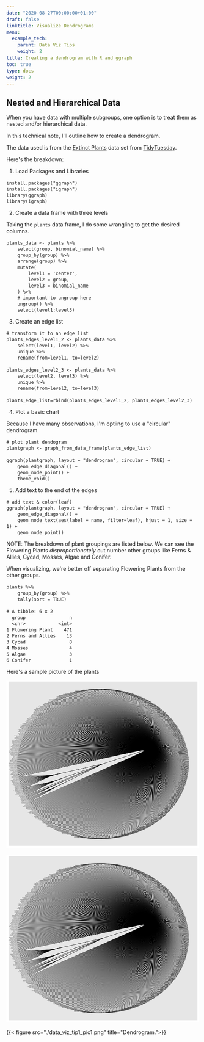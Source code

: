 ```yaml
---
date: "2020-08-27T00:00:00+01:00"
draft: false
linktitle: Visualize Dendrograms 
menu:
  example_tech:
    parent: Data Viz Tips
    weight: 2
title: Creating a dendrogram with R and ggraph
toc: true
type: docs
weight: 2
---
```


## Nested and Hierarchical Data

When you have data with multiple subgroups, one option is to treat them as nested and/or hierarchical data. 

In this technical note, I'll outline how to create a dendrogram.

The data used is from the [Extinct Plants](https://github.com/rfordatascience/tidytuesday/blob/master/data/2020/2020-08-18/readme.md) data set from [TidyTuesday](https://github.com/rfordatascience/tidytuesday). 

Here's the breakdown:

1. Load Packages and Libraries
```
install.packages("ggraph")
install.packages("igraph")
library(ggraph)
library(igraph)
```

2. Create a data frame with three levels

Taking the `plants` data frame, I do some wrangling to get the desired columns.

```
plants_data <- plants %>%
    select(group, binomial_name) %>%
    group_by(group) %>%
    arrange(group) %>% 
    mutate(
        level1 = 'center',
        level2 = group,
        level3 = binomial_name
    ) %>%
    # important to ungroup here
    ungroup() %>%
    select(level1:level3) 

```

3. Create an edge list

```
# transform it to an edge list
plants_edges_level1_2 <- plants_data %>% 
    select(level1, level2) %>% 
    unique %>% 
    rename(from=level1, to=level2)

plants_edges_level2_3 <- plants_data %>% 
    select(level2, level3) %>% 
    unique %>% 
    rename(from=level2, to=level3)

plants_edge_list=rbind(plants_edges_level1_2, plants_edges_level2_3)
```

4. Plot a basic chart

Because I have many observations, I'm optiing to use a "circular" dendrogram.
```
# plot plant dendogram
plantgraph <- graph_from_data_frame(plants_edge_list)

ggraph(plantgraph, layout = "dendrogram", circular = TRUE) +
    geom_edge_diagonal() +
    geom_node_point() +
    theme_void()
```

5. Add text to the end of the edges

```
# add text & color(leaf)
ggraph(plantgraph, layout = "dendrogram", circular = TRUE) +
    geom_edge_diagonal() +
    geom_node_text(aes(label = name, filter=leaf), hjust = 1, size = 1) +
    geom_node_point()
```

NOTE: The breakdown of plant groupings are listed below. We can see the Flowering Plants *disproportionately* out number other groups like Ferns & Allies, Cycad, Mosses, Algae and Conifer. 

When visualizing, we're better off separating Flowering Plants from the other groups. 

```
plants %>%
    group_by(group) %>%
    tally(sort = TRUE)

# A tibble: 6 x 2
  group                n
  <chr>            <int>
1 Flowering Plant    471
2 Ferns and Allies    13
3 Cycad                8
4 Mosses               4
5 Algae                3
6 Conifer              1

```

Here's a sample picture of the plants

![dendrogram](./png/data_viz_tip1_pic1.png)

![png](./data_viz_tip1_pic1.png)

{{< figure src="./data_viz_tip1_pic1.png" title="Dendrogram.">}}

